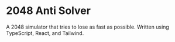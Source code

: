 # 2048 Anti Solver
 A 2048 simulator that tries to lose as fast as possible. Written using TypeScript, React, and Tailwind.
